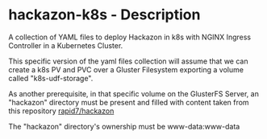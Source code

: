 # hackazon-k8s - Description
A collection of YAML files to deploy Hackazon in k8s with NGINX Ingress Controller in a Kubernetes Cluster. 

This specific version of the yaml files collection will assume that we can create a k8s PV and PVC over a Gluster Filesystem exporting a volume called "k8s-udf-storage". 

As another prerequisite, in that specific volume on the GlusterFS Server, an "hackazon" directory must be present and filled with content taken from this repository [rapid7/hackazon](https://github.com/rapid7/hackazon)

The "hackazon" directory's ownership must be www-data:www-data
